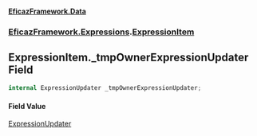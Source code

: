 #### [EficazFramework.Data](EficazFrameworkData.md 'EficazFramework Data')
### [EficazFramework.Expressions](EficazFrameworkData.md#EficazFramework.Expressions 'EficazFramework.Expressions').[ExpressionItem](EficazFramework.Expressions/ExpressionItem.md 'EficazFramework.Expressions.ExpressionItem')

## ExpressionItem._tmpOwnerExpressionUpdater Field

```csharp
internal ExpressionUpdater _tmpOwnerExpressionUpdater;
```

#### Field Value
[ExpressionUpdater](EficazFramework.Expressions/ExpressionUpdater.md 'EficazFramework.Expressions.ExpressionUpdater')